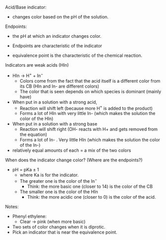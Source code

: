 
Acid/Base indicator:
- changes color based on the pH of the solution.

Endpoints:
- the pH at which an indicator changes color.


- Endpoints are characteristic of the indicator 
- equivalence point is the characteristic of the chemical reaction.

Indicators are weak acids (HIn)
- HIn -> H$^+$ + In$^-$ 
	- Colors come from the fact that the acid itself is a different color from its CB (HIn and In- are different colors)
	- The color that is seen depends on which species is dominant (mainly have)
- When put in a solution with a strong acid,
	- Reaction will shift left (because more H$^+$ is added to the product)
	- Forms a lot of HIn with very little In- (which makes the solution the color of the HIn)
- When put in a solution with a strong base
	- Reaction will shift right (OH- reacts with H+ and gets removed from the equation)
	- Forms a lot of In- . Very little HIn (which makes the solution the color of the In-)
- relatively equal amounts of each = a mix of the two colors

When does the indicator change color? (Where are the endpoints?)
- pH = pKa ± 1
	- where Ka is for the indicator.
	- The greater one is the color of the In$^-$
		- Think: the more basic one (closer to 14) is the color of the CB
	- The smaller one is the color of the HIn
		- Think: the more acidic one (closer to 0) is the color of the acid.

Notes:
- Phenyl ethylene: 
	- Clear -> pink (when more basic)
- Two sets of color changes when it is diprotic.
- Pick an indicator that is near the equivalence point.











